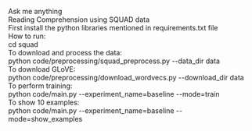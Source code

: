 Ask me anything<br />
Reading Comprehension using SQUAD data<br />
First install the python libraries mentioned in requirements.txt file<br />
How to run:<br />
cd squad<br />
To download and process the data:<br />
python code/preprocessing/squad_preprocess.py --data_dir data<br />
To download GLoVE:<br />
python code/preprocessing/download_wordvecs.py --download_dir data<br />
To perform training:<br />
python code/main.py --experiment_name=baseline --mode=train<br />
To show 10 examples:<br />
python code/main.py --experiment_name=baseline --mode=show_examples<br />

